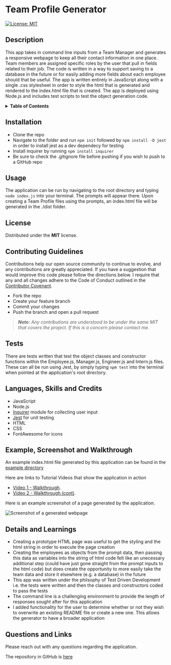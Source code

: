 # Team Profile Generator
[![License: MIT](https://img.shields.io/badge/License-MIT-yellow.svg)](https://opensource.org/licenses/MIT)

## Description
This app takes in command line inputs from a Team Manager and generates a responsive webpage to keep all their contact information in one place. Team members are assigned specific roles by the user that pull in fields related to their job. The code is written in a way to support saving to a database in the future or for easily adding more fields about each employee should that be useful. The app is written entirely in JavaScript along with a single .css stylesheet in order to style the html that is generated and rendered to the index.html file that is created. The app is deployed using Node.js and includes test scripts to test the object generation code.

<details>
<summary><strong>Table of Contents</strong></summary>

- [Installation](#installation)
- [Usage](#usage)
- [License](#license)
- [Contributing Guidelines](#contributing-guidelines)
- [Tests](#tests)
- [Languages, Skills and Credits](#languages-skills-and-credits)
- [Example, Screenshot and Walkthrough](#example-screenshot-and-walkthrough)
- [Details and Learnings](#details-and-learnings)
- [Questions and Links](#questions-and-links)
</details>

## Installation
- Clone the repo
- Navigate to the folder and run `npm init` followed by `npm install -D jest` in order to install jest as a dev dependecy for testing
- Install inquirer by running `npm install inquirer`
- Be sure to check the .gitignore file before pushing if you wish to push to a GitHub repo

## Usage
The application can be run by navigating to the root directory and typing `node index.js` into your terminal. The prompts will appear there. Upon creating a Team Profile files using the prompts, an index.html file will be generated in the ./dist folder.

## License
Distributed under the **MIT** license.

## Contributing Guidelines
Contributions help our open source community to continue to evolve, and any contributions are greatly appreciated. If you have a suggestion that would improve this code please follow the directions below. I require that any and all changes adhere to the Code of Conduct outlined in the [Contributor Covenant](https://www.contributor-covenant.org/).

 - Fork the repo
 - Create your feature branch
 - Commit your changes
 - Push the branch and open a pull request

> _**Note:** Any contributions are understood to be under the same MIT that covers the project. If this is a concern please contact me._

## Tests
There are tests written that test the object classes and constructor functions within the Employee.js, Manager.js, Engineer.js and Intern.js files. These can all be run using Jest, by simply typing `npm test` into the terminal when pointed at the application's root directory.

## Languages, Skills and Credits
- JavaScript
- Node.js
- [Inquirer](https://www.npmjs.com/package/inquirer) module for collecting user input
- [Jest](https://www.npmjs.com/package/jest) for unit testing
- HTML
- CSS
- FontAwesome for icons

## Example, Screenshot and Walkthrough
An example index.html file generated by this application can be found in the [example directory](./example)

Here are links to Tutorial Videos that show the application in action

- [Video 1 - Walkthrough](#link).
- [Video 2 - Walkthrough (cont)](#link).

Here is an example screenshot of a page generated by the application.

![Screenshot of a generated webpage](./example/screenshot-final.png)

## Details and Learnings
- Creating a prototype HTML page was useful to get the styling and the html string in order to execute the page creation
- Creating the employees as objects from the prompt data, then passing this data as variables into the string of html code felt like an unecessary additional step (could have just gone straight from the prompt inputs to the html code) but does create the opportunity to more easily take the team data and store it elsewhere (e.g. a database) in the future
- This app was written under the philsophy of Test Driven Development i.e. the tests were written and then the classes and constructors coded to pass the tests
- The command line is a challenging environment to provide the length of responses sought after for this application
- I added functionality for the user to determine whether or not they wish to overwrite an existing README file or create a new one. This allows the generator to have a broader application

## Questions and Links
Please reach out with any questions regarding the application.

The repository in GitHub is [here](https://github.com/benfok/team-profile-generator)

